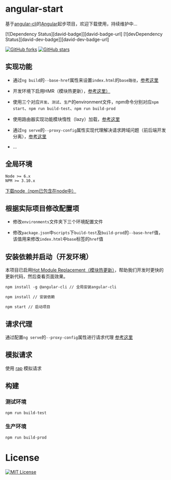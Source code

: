 # angular-start

基于[angular-cli](https://github.com/angular/angular-cli/wiki)的[Angular](https://angular.cn/)起步项目，欢迎下载使用，持续维护中...

[![Dependency Status][david-badge]][david-badge-url]
[![devDependency Status][david-dev-badge]][david-dev-badge-url]

[![GitHub forks](https://img.shields.io/github/forks/laixiangran/angular-start.svg?style=social&label=Fork)](https://github.com/laixiangran/angular-start/fork)
[![GitHub stars](https://img.shields.io/github/stars/laixiangran/angular-start.svg?style=social&label=Star)](https://github.com/laixiangran/angular-start)

## 实现功能

- 通过`ng build`的`--base-href`属性来设置`index.html`的`base路径`，[参考这里](https://github.com/angular/angular-cli/wiki/build#base-tag-handling-in-indexhtml)

- 开发环境下启用HMR（模块热更新），[参考这里）](https://github.com/angular/angular-cli/wiki/stories-configure-hmr)

- 使用三个对应`开发`、`测试`、`生产`的environment文件，npm命令分别对应`npm start`、`npm run build-test`、`npm run build-prod`

- 使用路由器实现功能模块惰性（lazy）加载，[参考这里](https://angular.cn/guide/ngmodule#用路由器实现惰性-lazy-加载)

- 通过`ng serve`的`--proxy-config`属性实现代理解决请求跨域问题（前后端开发分离），[参考这里](https://github.com/angular/angular-cli/blob/master/docs/documentation/stories/proxy.md)

- ...

## 全局环境

```shell
Node >= 6.x
NPM >= 3.10.x
```

[下载node（npm已包含在node中）](https://nodejs.org/zh-cn/)

## 根据实际项目修改配置项

- 修改`environments`文件夹下三个环境配置文件

- 修改`package.json`中`scripts`下`build-test`及`build-prod`的`--base-href`值，该值用来修改`index.html`中`base`标签的`href`值

## 安装依赖并启动（开发环境）

本项目已启用[Hot Module Replacement（模块热更新）](https://github.com/angular/angular-cli/wiki/stories-configure-hmr)，帮助我们开发时更快的更新代码，然后查看页面效果。

```shell
npm install -g @angular-cli // 全局安装angular-cli

npm install // 安装依赖

npm start // 启动项目
```

## 请求代理

通过配置`ng serve`的`--proxy-config`属性进行请求代理 [参考这里](https://github.com/angular/angular-cli/blob/master/docs/documentation/stories/proxy.md)

## 模拟请求

使用 [rap](http://rapapi.org/org/index.do) 模拟请求

## 构建

### 测试环境

```shell
npm run build-test
```

### 生产环境

```shell
npm run build-prod
```

# License

[![MIT License](https://img.shields.io/badge/license-MIT-blue.svg?style=flat)](/LICENSE)
